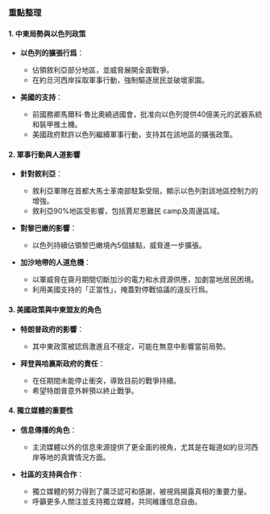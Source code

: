 ### 重點整理

#### 1. 中東局勢與以色列政策

- **以色列的擴張行爲**：
  - 佔領敘利亞部分地區，並威脅展開全面戰爭。
  - 在約旦河西岸採取軍事行動，強制驅逐居民並破壞家園。

- **美國的支持**：
  - 前國務卿馬爾科·魯比奧繞過國會，批准向以色列提供40億美元的武器系統和裝甲推土機。
  - 美國政府默許以色列繼續軍事行動，支持其在該地區的擴張政策。

#### 2. 軍事行動與人道影響

- **針對敘利亞**：
  - 敘利亞軍隊在首都大馬士革南部駐紮受阻，顯示以色列對該地區控制力的增強。
  - 敘利亞90%地區受影響，包括賈尼恩難民 camp及周邊區域。

- **對黎巴嫩的影響**：
  - 以色列持續佔領黎巴嫩境內5個據點，威脅進一步擴張。

- **加沙地帶的人道危機**：
  - 以軍威脅在齋月期間切斷加沙的電力和水資源供應，加劇當地居民困境。
  - 利用美國支持的「正當性」，掩蓋對停戰協議的違反行爲。

#### 3. 美國政策與中東盟友的角色

- **特朗普政府的影響**：
  - 其中東政策被認爲激進且不穩定，可能在無意中影響當前局勢。

- **拜登與哈裏斯政府的責任**：
  - 在任期間未能停止衝突，導致目前的戰爭持續。
  - 希望特朗普意外幹預以終止戰爭。

#### 4. 獨立媒體的重要性

- **信息傳播的角色**：
  - 主流媒體以外的信息來源提供了更全面的視角，尤其是在報道如約旦河西岸等地的真實情況方面。

- **社區的支持與合作**：
  - 獨立媒體的努力得到了廣泛認可和感謝，被視爲揭露真相的重要力量。
  - 呼籲更多人關注並支持獨立媒體，共同維護信息自由。